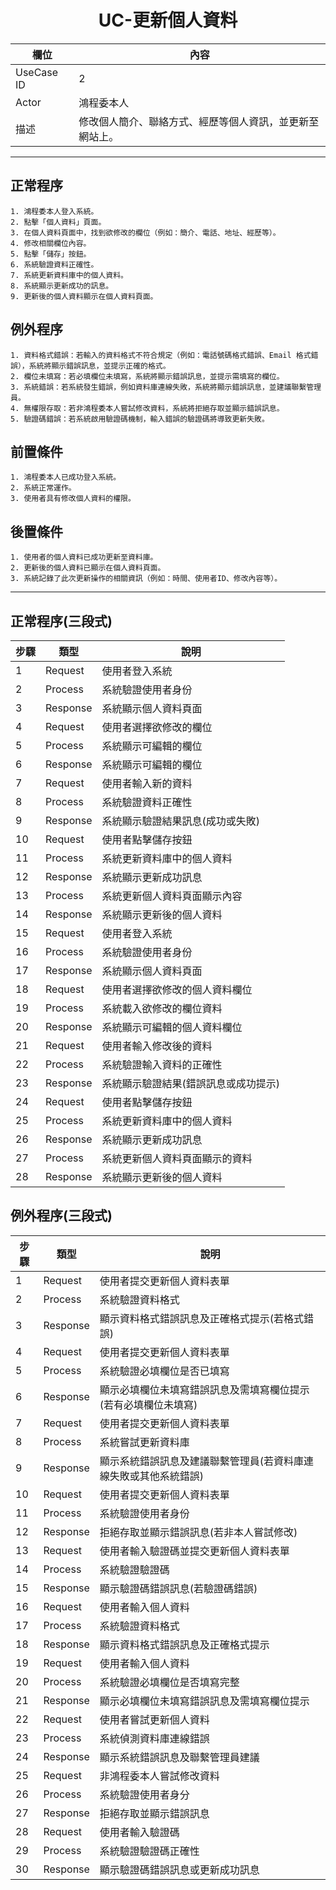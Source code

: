<h1 align='center'>UC-更新個人資料</h1>

| 欄位         | 內容 |
|--------------|------|
| UseCase ID   | 2 |
| Actor        | 鴻程委本人 |
| 描述         | 修改個人簡介、聯絡方式、經歷等個人資訊，並更新至網站上。 |

---

## 正常程序
```text
1. 鴻程委本人登入系統。
2. 點擊「個人資料」頁面。
3. 在個人資料頁面中，找到欲修改的欄位（例如：簡介、電話、地址、經歷等）。
4. 修改相關欄位內容。
5. 點擊「儲存」按鈕。
6. 系統驗證資料正確性。
7. 系統更新資料庫中的個人資料。
8. 系統顯示更新成功的訊息。
9. 更新後的個人資料顯示在個人資料頁面。
```

## 例外程序
```text
1. 資料格式錯誤：若輸入的資料格式不符合規定（例如：電話號碼格式錯誤、Email 格式錯誤），系統將顯示錯誤訊息，並提示正確的格式。
2. 欄位未填寫：若必填欄位未填寫，系統將顯示錯誤訊息，並提示需填寫的欄位。
3. 系統錯誤：若系統發生錯誤，例如資料庫連線失敗，系統將顯示錯誤訊息，並建議聯繫管理員。
4. 無權限存取：若非鴻程委本人嘗試修改資料，系統將拒絕存取並顯示錯誤訊息。
5. 驗證碼錯誤：若系統啟用驗證碼機制，輸入錯誤的驗證碼將導致更新失敗。
```

## 前置條件
```text
1. 鴻程委本人已成功登入系統。
2. 系統正常運作。
3. 使用者具有修改個人資料的權限。

```

## 後置條件
```text
1. 使用者的個人資料已成功更新至資料庫。
2. 更新後的個人資料已顯示在個人資料頁面。
3. 系統記錄了此次更新操作的相關資訊（例如：時間、使用者ID、修改內容等）。

```

---

## 正常程序(三段式)
| 步驟 | 類型 | 說明 |
|------|------|------|
| 1 | Request | 使用者登入系統 |
| 2 | Process | 系統驗證使用者身份 |
| 3 | Response | 系統顯示個人資料頁面 |
| 4 | Request | 使用者選擇欲修改的欄位 |
| 5 | Process | 系統顯示可編輯的欄位 |
| 6 | Response | 系統顯示可編輯的欄位 |
| 7 | Request | 使用者輸入新的資料 |
| 8 | Process | 系統驗證資料正確性 |
| 9 | Response | 系統顯示驗證結果訊息(成功或失敗) |
| 10 | Request | 使用者點擊儲存按鈕 |
| 11 | Process | 系統更新資料庫中的個人資料 |
| 12 | Response | 系統顯示更新成功訊息 |
| 13 | Process | 系統更新個人資料頁面顯示內容 |
| 14 | Response | 系統顯示更新後的個人資料 |
| 15 | Request | 使用者登入系統 |
| 16 | Process | 系統驗證使用者身份 |
| 17 | Response | 系統顯示個人資料頁面 |
| 18 | Request | 使用者選擇欲修改的個人資料欄位 |
| 19 | Process | 系統載入欲修改的欄位資料 |
| 20 | Response | 系統顯示可編輯的個人資料欄位 |
| 21 | Request | 使用者輸入修改後的資料 |
| 22 | Process | 系統驗證輸入資料的正確性 |
| 23 | Response | 系統顯示驗證結果(錯誤訊息或成功提示) |
| 24 | Request | 使用者點擊儲存按鈕 |
| 25 | Process | 系統更新資料庫中的個人資料 |
| 26 | Response | 系統顯示更新成功訊息 |
| 27 | Process | 系統更新個人資料頁面顯示的資料 |
| 28 | Response | 系統顯示更新後的個人資料 |

## 例外程序(三段式)
| 步驟 | 類型 | 說明 |
|------|------|------|
| 1 | Request | 使用者提交更新個人資料表單 |
| 2 | Process | 系統驗證資料格式 |
| 3 | Response | 顯示資料格式錯誤訊息及正確格式提示(若格式錯誤) |
| 4 | Request | 使用者提交更新個人資料表單 |
| 5 | Process | 系統驗證必填欄位是否已填寫 |
| 6 | Response | 顯示必填欄位未填寫錯誤訊息及需填寫欄位提示(若有必填欄位未填寫) |
| 7 | Request | 使用者提交更新個人資料表單 |
| 8 | Process | 系統嘗試更新資料庫 |
| 9 | Response | 顯示系統錯誤訊息及建議聯繫管理員(若資料庫連線失敗或其他系統錯誤) |
| 10 | Request | 使用者提交更新個人資料表單 |
| 11 | Process | 系統驗證使用者身份 |
| 12 | Response | 拒絕存取並顯示錯誤訊息(若非本人嘗試修改) |
| 13 | Request | 使用者輸入驗證碼並提交更新個人資料表單 |
| 14 | Process | 系統驗證驗證碼 |
| 15 | Response | 顯示驗證碼錯誤訊息(若驗證碼錯誤) |
| 16 | Request | 使用者輸入個人資料 |
| 17 | Process | 系統驗證資料格式 |
| 18 | Response | 顯示資料格式錯誤訊息及正確格式提示 |
| 19 | Request | 使用者輸入個人資料 |
| 20 | Process | 系統驗證必填欄位是否填寫完整 |
| 21 | Response | 顯示必填欄位未填寫錯誤訊息及需填寫欄位提示 |
| 22 | Request | 使用者嘗試更新個人資料 |
| 23 | Process | 系統偵測資料庫連線錯誤 |
| 24 | Response | 顯示系統錯誤訊息及聯繫管理員建議 |
| 25 | Request | 非鴻程委本人嘗試修改資料 |
| 26 | Process | 系統驗證使用者身分 |
| 27 | Response | 拒絕存取並顯示錯誤訊息 |
| 28 | Request | 使用者輸入驗證碼 |
| 29 | Process | 系統驗證驗證碼正確性 |
| 30 | Response | 顯示驗證碼錯誤訊息或更新成功訊息 |
